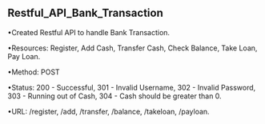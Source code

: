 ## Restful_API_Bank_Transaction ##

•Created Restful API to handle Bank Transaction.

•Resources: Register, Add Cash, Transfer Cash, Check Balance, Take Loan, Pay Loan.

•Method: POST

•Status: 200 - Successful, 301 - Invalid Username, 302 - Invalid Password, 303 - Running out of Cash, 304 - Cash should be greater than 0.

•URL: /register, /add, /transfer, /balance, /takeloan, /payloan.
